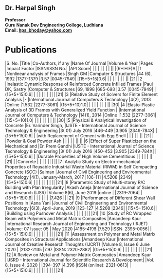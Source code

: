 ## Dr. Harpal Singh
**Professor**  
**Guru Nanak Dev Engineering College, Ludhiana**  
**Email: hps_bhoday@yahoo.com**

# Publications
|S. No.	|Title	|Co-Authors, if any	|Name Of Journal	|Volume & Year	|Pages	|Impact Factor	|ISSN/ISSN No.|		|API Score|
|	|	|	|	|	|	|	||		|(R+I+IF)A|
|1	|Nonlinear analysis of Frames	|Singh GM	|Computer & Structures	|44 (6), 1992	|1377-1379	|3.57	|0045-7949|		|(15+5+15)0.6|
|	|	|	|	|	|	|	||		|21|
|2	|Inelastic Dynamic Response of Reinforced Concrete Infilled Frames	|Paul DK, Sastry	|Computer & Structures	|69, 1998	|685-693	|3.57	|0045-7949|		|(15+5+15)0.6|
|	|	|	|	|	|	|	||		|21|
|3	|Relative Study of Solvers for Finite Element Analysis	|-	|International Journal of Computers & Technology	|4(2), 2013	|Online	|1.532	|2277-3061|		|(15+5+10)1.0|
|	|	|	|	|	|	|	||		|30|
|4	|Elasto-Plastic Analysis of 3D Frames with Generalized Yield Function	|	|International Journal of Computers & Technology	|14(1), 2014	|Online	|1.532	|2277-3061|		|(15+5+10)1.0|
|	|	|	|	|	|	|	||		|30|
|5	|Physical & Analytical Investigation of Concrete	|Er. Varinder Singh,	|IJSTE - International Journal of Science Technology & Engineering  	|3( 01) July 2016	|446-449	|3.905	|2349-784X|		|(15+5+15)0.6|
|	|with Replacement of Cement with Egg Shell	|	|	|	|	|	||		|21|
|	|Powder & Coal Powder Ash	|	|	|	|	|	||		||
|6	|Effect of Super Plasticizer on the Mechanical and	|Er. Prem Gandhi	|IJSTE - International Journal of Science Technology & Engineering	|3( 01) July 2016	|450-453	|3.905	|2349-784X|		|(15+5+15)0.6|
|	|Durable Properties of High Volume Cementitious	|	|	|	|	|	||		|21|
|	|Concrete	|	|	|	|	|	||		||
|7	|Analytic Study on Electro-mechanical Properties of Reusable Industrial Waste Material (RIWM) in Self Compacting Concrete (SCC)	|Salman	|Journal of Civil Engineering and Environmental Technology	|4(1), January-March, 2017	|106-111	|4.5208	|2349|		|15+5+15)0.6|
|	|	|	|	|	|	|	||		|21|
|8	|Parametric Study of Multi-storey R/C Building with Plan Irregularity	|Akash Aneja	|International Journal of Science and Research (IJSR)	|Volume 8(6), June 2019	|online	|	|2319-7064|		|(15+5+15)0.6|
|	|	|	|	|	|	|7.426	||		|21|
|9	|Performance of Different Shear Wall Positions in	|Asna Yani	|Journal of Civil Engineering and Environmental Technology	|6(3), April-June, 2019	|123-127	|4.5208	|2349|		|(15+5+15)0.6|
|	|Building using Pushover Analysis	|	|	|	|	|	||		|21|
|10	|Study of RC Wrapped Beam with Polymers and Metal Matrix Composites	|Amandeep Kaur	|International Research Journal of Engineering and Technology (IRJET) 	|Volume: 07 Issue: 05 | May 2020	|4185-4198	|7.529	|ISSN: 2395-0056|		|(15+5+15)0.6|
|	|	|	|	|	|	|	||		|21|
|11	|Assessment on Polymer and Metal Matrix Composites in Structural Applications	|Amandeep Kaur	|International Journal of Creative Research Thoughts (IJCRT) 	|Volume 8, Issue 6 June 2020 | 	|2132-2135	|7.97	|ISSN: 2320-2882|		|(15+5+15)0.6|
|	|	|	|	|	|	|	||		|21|
|12	|A Review on Metal and Polymer Matrix Composites	|Amandeep Kaur	|IJSRD - International Journal for Scientific Research & Development| 	|Vol. 8, Issue 4, 2020 | 	|394-397	|4.396	|ISSN (online): 2321-0613|		|(15+5+15)0.6|
|	|	|	|	|	|	|	||		|21|
